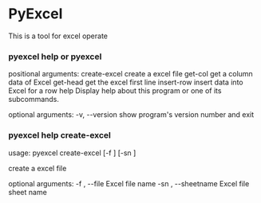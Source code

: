 # PyExcel
This is a tool for excel operate 
### pyexcel help or pyexcel
positional arguments:
  <subcommand>
    create-excel
                 create a excel file
    get-col      get a column data of Excel
    get-head     get the excel first line
    insert-row   insert data into Excel for a row
    help         Display help about this program or one of its subcommands.

optional arguments:
  -v, --version  show program's version number and exit
### pyexcel help create-excel 
usage: pyexcel create-excel [-f <FILE>] [-sn <SHEETNAME>]

create a excel file

optional arguments:
  -f <FILE>, --file <FILE>
                   Excel file name
  -sn <SHEETNAME>, --sheetname <SHEETNAME>
                   Excel file sheet name
